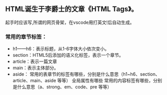 ## HTML诞生于李爵士的文章《HTML Tags》。

起手时应该写<!DOCTYPE html>,所谓的网页骨架，在vscode用打英文!后自动生成。

### 常用的章节标签：
* h1——h6：表示标题，从1-6字体大小依次变小。
* section：HTML5后添加的语义化标签，表示一个章节。
* article：表示一篇文章
* main：表示主体部分。
* aside：
常用的表章节的标签有哪些，分别是什么意思（h1~h6、section、article、main、aside 等等）
全局属性有哪些
常用的内容标签有哪些，分别是什么意思（a、strong、em、code、pre 等等）
